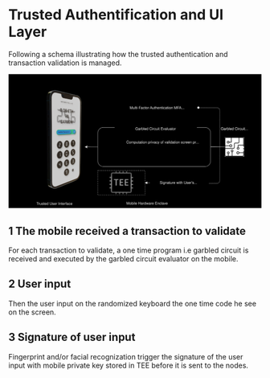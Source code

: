 # Trusted Authentification and UI Layer



Following a schema illustrating how the trusted authentication and transaction validation is managed.  



![TV-GC_evaluator](./fig/TV-GC_evaluator.svg)


## 1 The mobile received a transaction to validate

For each transaction to validate, a one time program i.e garbled circuit is received and executed by the garbled circuit evaluator on the mobile.

## 2 User input
Then the user input on the randomized keyboard the one time code he see on the screen.

## 3 Signature of user input 
Fingerprint and/or facial recognization trigger the signature
of the user input with mobile private key stored in TEE before it is sent to the nodes.